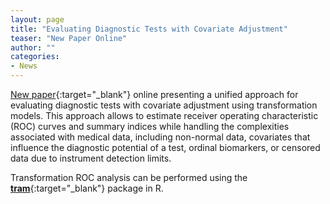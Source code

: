 ```yaml
---
layout: page
title: "Evaluating Diagnostic Tests with Covariate Adjustment"
teaser: "New Paper Online"
author: ""
categories:
- News 
---
```


[New paper](https://doi.org/10.1177/09622802231176030){:target="_blank"}
online presenting a unified approach for evaluating diagnostic tests with
covariate adjustment using transformation models. This approach
allows to estimate receiver operating characteristic (ROC)
curves and summary indices while handling the complexities
associated with medical data, including non-normal data, covariates that
influence the diagnostic potential of a test, ordinal biomarkers, or
censored data due to instrument detection limits.

Transformation ROC analysis can be performed using the
[**tram**](https://CRAN.R-project.org/package=tram){:target="_blank"}
package in R.
